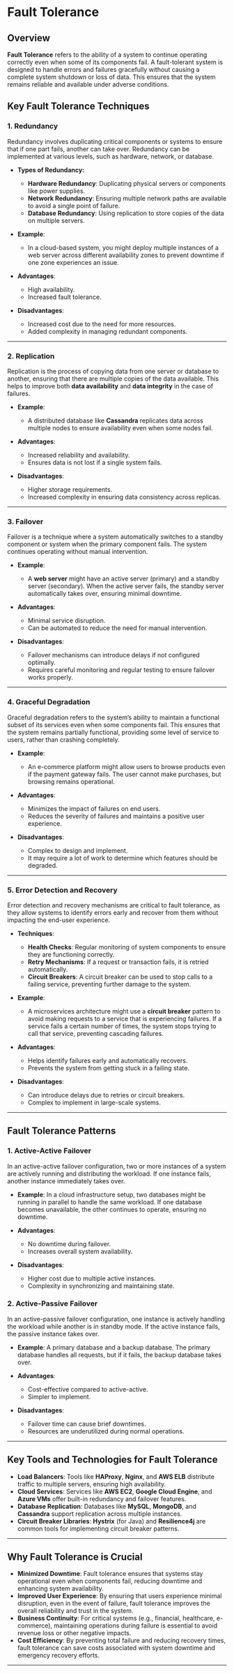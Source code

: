 # Fault Tolerance

## Overview

**Fault Tolerance** refers to the ability of a system to continue operating correctly even when some of its components fail. A fault-tolerant system is designed to handle errors and failures gracefully without causing a complete system shutdown or loss of data. This ensures that the system remains reliable and available under adverse conditions.

## Key Fault Tolerance Techniques

### 1. **Redundancy**

Redundancy involves duplicating critical components or systems to ensure that if one part fails, another can take over. Redundancy can be implemented at various levels, such as hardware, network, or database.

- **Types of Redundancy:**

  - **Hardware Redundancy**: Duplicating physical servers or components like power supplies.
  - **Network Redundancy**: Ensuring multiple network paths are available to avoid a single point of failure.
  - **Database Redundancy**: Using replication to store copies of the data on multiple servers.

- **Example**:

  - In a cloud-based system, you might deploy multiple instances of a web server across different availability zones to prevent downtime if one zone experiences an issue.

- **Advantages**:
  - High availability.
  - Increased fault tolerance.
- **Disadvantages**:
  - Increased cost due to the need for more resources.
  - Added complexity in managing redundant components.

---

### 2. **Replication**

Replication is the process of copying data from one server or database to another, ensuring that there are multiple copies of the data available. This helps to improve both **data availability** and **data integrity** in the case of failures.

- **Example**:
  - A distributed database like **Cassandra** replicates data across multiple nodes to ensure availability even when some nodes fail.
- **Advantages**:

  - Increased reliability and availability.
  - Ensures data is not lost if a single system fails.

- **Disadvantages**:
  - Higher storage requirements.
  - Increased complexity in ensuring data consistency across replicas.

---

### 3. **Failover**

Failover is a technique where a system automatically switches to a standby component or system when the primary component fails. The system continues operating without manual intervention.

- **Example**:

  - A **web server** might have an active server (primary) and a standby server (secondary). When the active server fails, the standby server automatically takes over, ensuring minimal downtime.

- **Advantages**:

  - Minimal service disruption.
  - Can be automated to reduce the need for manual intervention.

- **Disadvantages**:
  - Failover mechanisms can introduce delays if not configured optimally.
  - Requires careful monitoring and regular testing to ensure failover works properly.

---

### 4. **Graceful Degradation**

Graceful degradation refers to the system’s ability to maintain a functional subset of its services even when some components fail. This ensures that the system remains partially functional, providing some level of service to users, rather than crashing completely.

- **Example**:

  - An e-commerce platform might allow users to browse products even if the payment gateway fails. The user cannot make purchases, but browsing remains operational.

- **Advantages**:

  - Minimizes the impact of failures on end users.
  - Reduces the severity of failures and maintains a positive user experience.

- **Disadvantages**:
  - Complex to design and implement.
  - It may require a lot of work to determine which features should be degraded.

---

### 5. **Error Detection and Recovery**

Error detection and recovery mechanisms are critical to fault tolerance, as they allow systems to identify errors early and recover from them without impacting the end-user experience.

- **Techniques**:

  - **Health Checks**: Regular monitoring of system components to ensure they are functioning correctly.
  - **Retry Mechanisms**: If a request or transaction fails, it is retried automatically.
  - **Circuit Breakers**: A circuit breaker can be used to stop calls to a failing service, preventing further damage to the system.

- **Example**:

  - A microservices architecture might use a **circuit breaker** pattern to avoid making requests to a service that is experiencing failures. If a service fails a certain number of times, the system stops trying to call that service, preventing cascading failures.

- **Advantages**:

  - Helps identify failures early and automatically recovers.
  - Prevents the system from getting stuck in a failing state.

- **Disadvantages**:
  - Can introduce delays due to retries or circuit breakers.
  - Complex to implement in large-scale systems.

---

## Fault Tolerance Patterns

### 1. **Active-Active Failover**

In an active-active failover configuration, two or more instances of a system are actively running and distributing the workload. If one instance fails, another instance immediately takes over.

- **Example**: In a cloud infrastructure setup, two databases might be running in parallel to handle the same workload. If one database becomes unavailable, the other continues to operate, ensuring no downtime.

- **Advantages**:

  - No downtime during failover.
  - Increases overall system availability.

- **Disadvantages**:
  - Higher cost due to multiple active instances.
  - Complexity in synchronizing and maintaining state.

### 2. **Active-Passive Failover**

In an active-passive failover configuration, one instance is actively handling the workload while another is in standby mode. If the active instance fails, the passive instance takes over.

- **Example**: A primary database and a backup database. The primary database handles all requests, but if it fails, the backup database takes over.

- **Advantages**:

  - Cost-effective compared to active-active.
  - Simpler to implement.

- **Disadvantages**:
  - Failover time can cause brief downtimes.
  - Resources are underutilized during normal operations.

---

## Key Tools and Technologies for Fault Tolerance

- **Load Balancers**: Tools like **HAProxy**, **Nginx**, and **AWS ELB** distribute traffic to multiple servers, ensuring high availability.
- **Cloud Services**: Services like **AWS EC2**, **Google Cloud Engine**, and **Azure VMs** offer built-in redundancy and failover features.
- **Database Replication**: Databases like **MySQL**, **MongoDB**, and **Cassandra** support replication across multiple instances.
- **Circuit Breaker Libraries**: **Hystrix** (for Java) and **Resilience4j** are common tools for implementing circuit breaker patterns.

---

## Why Fault Tolerance is Crucial

- **Minimized Downtime**: Fault tolerance ensures that systems stay operational even when components fail, reducing downtime and enhancing system availability.
- **Improved User Experience**: By ensuring that users experience minimal disruption, even in the event of failure, fault tolerance improves the overall reliability and trust in the system.
- **Business Continuity**: For critical systems (e.g., financial, healthcare, e-commerce), maintaining operations during failure is essential to avoid revenue loss or other negative impacts.
- **Cost Efficiency**: By preventing total failure and reducing recovery times, fault tolerance can save costs associated with system downtime and emergency recovery efforts.

---
